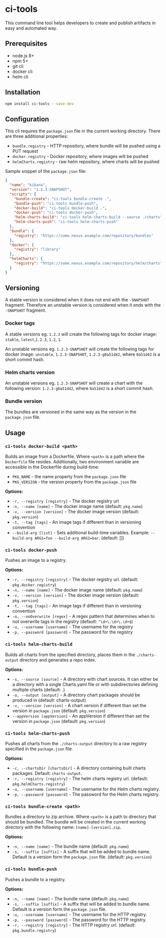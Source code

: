 # ci-tools

This command line tool helps developers to create and publish artifacts in easy and automated way. 

## Prerequisites

* node.js 8+
* npm 5+
* git cli
* docker cli
* helm cli

## Installation

```bash
npm install ci-tools --save-dev
```

## Configuration

This cli requires the `package.json` file in the current working directory. There are three additional properties:

* `bundle.registry` - HTTP repository, where bundle will be pushed using a PUT request
* `docker.registry` - Docker repository, where images will be pushed
* `helmCharts.registry` - raw helm repository, where charts will be pushed

Sample snippet of the `package.json` file:
```json
{
  "name": "kibana",
  "version": "1.2.3-SNAPSHOT",
  "scripts": {
    "bundle-create": "ci-tools bundle-create .",
    "bundle-push": "ci-tools bundle-push",
    "docker-build": "ci-tools docker-build .",
    "docker-push": "ci-tools docker-push",
    "helm-charts-build": "ci-tools helm-charts-build --source ./charts",
    "helm-charts-push": "ci-tools helm-charts-push"
  },
  "bundle": {
    "registry": "https://some.nexus.example.com/repository/bundles"
  },
  "docker": {
    "registry": "library"
  },
  "helmCharts": {
    "registry": "https://some.nexus.example.com/repository/helm/charts"
  }
}
```

## Versioning

A stable version is considered when it does not end with the `-SNAPSHOT` fragment. 
Therefore an unstable version is considered when it ends with the `-SNAPSHOT` fragment.

### Docker tags

A stable versions eg. `1.2.3` will create the following tags for docker image: `stable`, `latest`,`1.2.3`, `1.2`, `1`.

An unstable versions eg. `1.2.3-SNAPSHOT` will create the following tags for docker image: `unstable`, `1.2.3-SNAPSHOT`, `1.2.3-g0a51d42`, where `0a51d42` is a short commit hash.

### Helm charts version

An unstable versions eg. `1.2.3-SNAPSHOT` will create a chart with the following version: `1.2.3-g0a51d42`, where `0a51d42` is a short commit hash.

### Bundle version

The bundles are versioned in the same way as the version in the `package.json` file.

## Usage

### `ci-tools docker-build <path>`

Builds an image from a Dockerfile. Where `<path>` is a path where the `Dockerfile` file resides.
Additionally, two environment variable are accessible in the Dockerfile during build-time:

* `PKG_NAME` - the name property from the `package.json` file
* `PKG_VERSION` - the version property from the `package.json` file

**Options:**

* `-r, --registry [registry]` - The docker registry url
* `-n, --name [name]` - The docker image name (default: `pkg.name`)
* `-v, --version [version]` - The docker image version (default: `pkg.version`)
* `-t, --tag [tags]` - An image tags if different than in versioning convention
* `--build-arg [list]` - Sets additional build-time variables. Example: `--build-arg ARG1=foo --build-arg ARG2=bar`. (default: [])

### `ci-tools docker-push`

Pushes an image to a registry.

**Options:**

* `-r, --registry [registry]` - The docker registry url. (default: `pkg.docker.registry`)
* `-n, --name [name]` - The docker image name (default: `pkg.name`)
* `-v, --version [version]` - The docker image version (default: `pkg.version`)
* `-t, --tag [tags]` - An image tags if different than in versioning convention
* `-o, --noOverwrite [regex]` - A regex pattern that determines when to not overwrite tags in the registry (default: `^\d+\.\d+\.\d+$`)
* `-u, --username [username]` - The username for the registry
* `-p, --password [password]` - The password for the registry

### `ci-tools helm-charts-build`

Builds all charts from the specified directory, places them in the `./charts-output` directory and generates a repo index.

**Options:**

* `-s, --source [source]` - A directory with chart sources. It can either be a directory with a single Charts.yaml file or with subdirectories defining multiple charts (default: .)
* `-o, --output [output]` - A directory chart packages should be produced in (default: charts-output)
* `-v, --version [version]` - A chart version if different than set the version in `package.json` (default: `pkg.version`)
* `--appVersion [appVersion]` - An appVersion if different than set the version in `package.json` (default: `pkg.version`)


### `ci-tools helm-charts-push`

Pushes all charts from the `./charts-output` directory to a raw registry specified in the `package.json` file.

**Options:**

* `-c, --chartsDir [chartsDir]` - A directory containing built charts packages. Default: `charts-output`.
* `-r, --registry [registry]` - The helm charts registry url. (default: `pkg.helmCharts.registry`)
* `-u, --username [username]` - The username for the Helm charts registry.
* `-p, --password [password]` - The password for the Helm charts registry.

### `ci-tools bundle-create <path>`

Bundles a directory to zip archive. Where `<path>` is a path to directory that should be bundled. 
The bundle will be created in the current working directory with the following name: `[name]-[version].zip`.

**Options:**

* `-n, --name [name]` - The bundle name (default: `pkg.name`)
* `-s, --suffix [suffix]` - A suffix that will be added to bundle name. Default is a version form the `package.json` file. (default: `pkg.version`)
 
### `ci-tools bundle-push`

Pushes a bundle to a registry.

**Options:**

* `-n, --name [name]` - The bundle name (default: `pkg.name`)
* `-s, --suffix [suffix]` - A suffix that will be added to bundle name. Default is a version form the `package.json` file.
* `-u, --username [username]` - The username for the HTTP registry.
* `-p, --password [password]` - The password for the HTTP registry.
* `-r, --registry [registry]` - The HTTP registry url. (default: `pkg.bundle.registry`)
